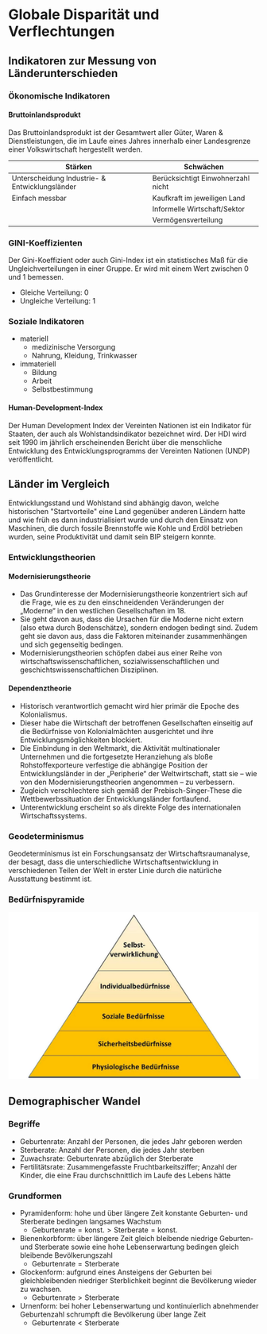 # Globale Disparität und Verflechtungen

## Indikatoren zur Messung von Länderunterschieden

### Ökonomische Indikatoren

#### Bruttoinlandsprodukt

Das Bruttoinlandsprodukt ist der Gesamtwert aller Güter, Waren & Dienstleistungen, die im Laufe eines Jahres innerhalb einer Landesgrenze einer Volkswirtschaft hergestellt werden.

| Stärken                                        | Schwächen                          |
| ---------------------------------------------- | ---------------------------------- |
| Unterscheidung Industrie- & Entwicklungsländer | Berücksichtigt Einwohnerzahl nicht |
| Einfach messbar                                | Kaufkraft im jeweiligen Land       |
|                                                | Informelle Wirtschaft/Sektor       |
|                                                | Vermögensverteilung                |

### GINI-Koeffizienten

Der Gini-Koeffizient oder auch Gini-Index ist ein statistisches Maß für die Ungleichverteilungen in einer Gruppe. Er wird mit einem Wert zwischen 0 und 1 bemessen.

- Gleiche Verteilung: 0
- Ungleiche Verteilung: 1

### Soziale Indikatoren

-  materiell
	- medizinische Versorgung
	- Nahrung, Kleidung, Trinkwasser
- immateriell
	- Bildung
	- Arbeit
	- Selbstbestimmung

#### Human-Development-Index

Der Human Development Index der Vereinten Nationen ist ein Indikator für Staaten, der auch als Wohlstandsindikator bezeichnet wird. Der HDI wird seit 1990 im jährlich erscheinenden Bericht über die menschliche Entwicklung des Entwicklungsprogramms der Vereinten Nationen (UNDP) veröffentlicht.

## Länder im Vergleich

Entwicklungsstand und Wohlstand sind abhängig davon, welche historischen "Startvorteile" eine Land gegenüber anderen Ländern hatte und wie früh es dann industrialisiert wurde und durch den Einsatz von Maschinen, die durch fossile Brennstoffe wie Kohle und Erdöl betrieben wurden, seine Produktivität und damit sein BIP steigern konnte.

### Entwicklungstheorien

#### Modernisierungstheorie

- Das Grundinteresse der Modernisierungstheorie konzentriert sich auf die Frage, wie es zu den einschneidenden Veränderungen der „Moderne“ in den westlichen Gesellschaften im 18.
- Sie geht davon aus, dass die Ursachen für die Moderne nicht extern (also etwa durch Bodenschätze), sondern endogen bedingt sind. Zudem geht sie davon aus, dass die Faktoren miteinander zusammenhängen und sich gegenseitig bedingen.
- Modernisierungstheorien schöpfen dabei aus einer Reihe von wirtschaftswissenschaftlichen, sozialwissenschaftlichen und geschichtswissenschaftlichen Disziplinen.

#### Dependenztheorie

- Historisch verantwortlich gemacht wird hier primär die Epoche des Kolonialismus.
- Dieser habe die Wirtschaft der betroffenen Gesellschaften einseitig auf die Bedürfnisse von Kolonialmächten ausgerichtet und ihre Entwicklungsmöglichkeiten blockiert.
- Die Einbindung in den Weltmarkt, die Aktivität multinationaler Unternehmen und die fortgesetzte Heranziehung als bloße Rohstoffexporteure verfestige die abhängige Position der Entwicklungsländer in der „Peripherie“ der Weltwirtschaft, statt sie – wie von den Modernisierungstheorien angenommen – zu verbessern.
- Zugleich verschlechtere sich gemäß der Prebisch-Singer-These die Wettbewerbssituation der Entwicklungsländer fortlaufend.
- Unterentwicklung erscheint so als direkte Folge des internationalen Wirtschaftssystems.

### Geodeterminismus

Geodeterminismus ist ein Forschungsansatz der Wirtschaftsraumanalyse, der besagt, dass die unterschiedliche Wirtschaftsentwicklung in verschiedenen Teilen der Welt in erster Linie durch die natürliche Ausstattung bestimmt ist.

### Bedürfnispyramide

![](Working%20Materials/Globale%20Disparität/Bedürfnispyramide.jpeg)

## Demographischer Wandel

### Begriffe

- Geburtenrate: Anzahl der Personen, die jedes Jahr geboren werden
- Sterberate: Anzahl der Personen, die jedes Jahr sterben
- Zuwachsrate: Geburtenrate abzüglich der Sterberate
- Fertilitätsrate: Zusammengefasste Fruchtbarkeitsziffer; Anzahl der Kinder, die eine Frau durchschnittlich im Laufe des Lebens hätte

### Grundformen

- Pyramidenform: hohe und über längere Zeit konstante Geburten- und Sterberate bedingen langsames Wachstum
	- $\text{Geburtenrate}=\text{konst.}>\text{Sterberate}=\text{konst.}$
- Bienenkorbform: über längere Zeit gleich bleibende niedrige Geburten- und Sterberate sowie eine hohe Lebenserwartung bedingen gleich bleibende Bevölkerungszahl
	- $\text{Geburtenrate}=\text{Sterberate}$
- Glockenform: aufgrund eines Ansteigens der Geburten bei gleichbleibenden niedriger Sterblichkeit beginnt die Bevölkerung wieder zu wachsen.
	- $\text{Geburtenrate}>\text{Sterberate}$
- Urnenform: bei hoher Lebenserwartung und kontinuierlich abnehmender Geburtenzahl schrumpft die Bevölkerung über lange Zeit
	- $\text{Geburtenrate}<\text{Sterberate}$